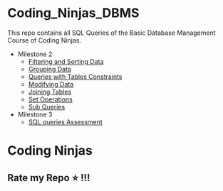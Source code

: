 # Coding_Ninjas_DBMS
This repo contains all SQL Queries of the Basic Database Management Course of Coding Ninjas.

- Milestone 2
  - [Filtering and Sorting Data](./filteringandsortingdata)
  - [Grouping Data](./groupingdata)
  - [Queries with Tables Constraints](./querieswithtablesconstraints/)
  - [Modifying Data](./modifyingdata/)
  - [Joining Tables](./joiningtables/)
  - [Set Operations](./setoperations/)
  - [Sub Queries](./subqueries/)
- Milestone 3
  - [SQL queries Assessment](./sqlqueriesassessment/)
# Coding Ninjas
## Rate my Repo ⭐ !!!
